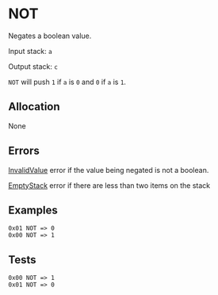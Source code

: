 # NOT

Negates a boolean value.

Input stack: `a`

Output stack: `c`

`NOT` will push `1` if `a` is `0` and `0` if `a` is `1`.

## Allocation

None

## Errors

[InvalidValue](./ERRORS/InvalidValue.md) error if the value being negated is not a boolean.

[EmptyStack](./ERRORS/EmptyStack.md) error if there are less than two items on the stack

## Examples

```
0x01 NOT => 0
0x00 NOT => 1
```

## Tests

```
0x00 NOT => 1
0x01 NOT => 0
```